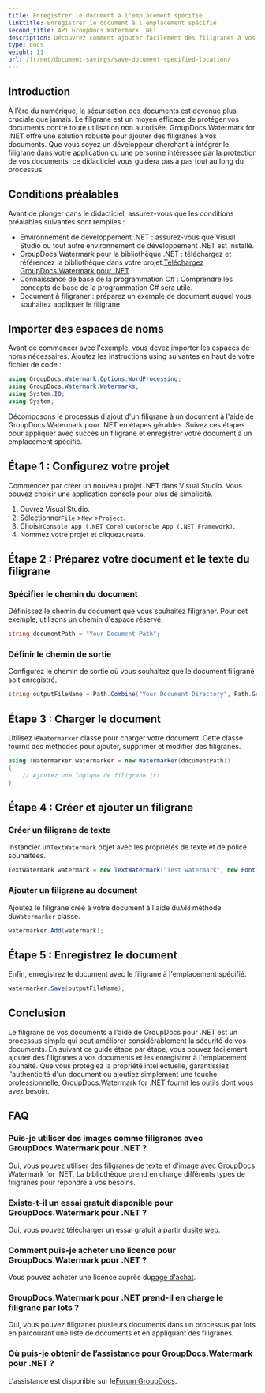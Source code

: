 ```yaml
---
title: Enregistrer le document à l'emplacement spécifié
linktitle: Enregistrer le document à l'emplacement spécifié
second_title: API GroupDocs.Watermark .NET
description: Découvrez comment ajouter facilement des filigranes à vos documents à l'aide de GroupDocs.Watermark for .NET avec ce guide étape par étape. Améliorez la sécurité des documents.
type: docs
weight: 11
url: /fr/net/document-savings/save-document-specified-location/
---
```

## Introduction
À l’ère du numérique, la sécurisation des documents est devenue plus cruciale que jamais. Le filigrane est un moyen efficace de protéger vos documents contre toute utilisation non autorisée. GroupDocs.Watermark for .NET offre une solution robuste pour ajouter des filigranes à vos documents. Que vous soyez un développeur cherchant à intégrer le filigrane dans votre application ou une personne intéressée par la protection de vos documents, ce didacticiel vous guidera pas à pas tout au long du processus.
## Conditions préalables
Avant de plonger dans le didacticiel, assurez-vous que les conditions préalables suivantes sont remplies :
- Environnement de développement .NET : assurez-vous que Visual Studio ou tout autre environnement de développement .NET est installé.
-  GroupDocs.Watermark pour la bibliothèque .NET : téléchargez et référencez la bibliothèque dans votre projet.[Téléchargez GroupDocs.Watermark pour .NET](https://releases.groupdocs.com/Watermark/net/)
- Connaissance de base de la programmation C# : Comprendre les concepts de base de la programmation C# sera utile.
- Document à filigraner : préparez un exemple de document auquel vous souhaitez appliquer le filigrane.
## Importer des espaces de noms
Avant de commencer avec l'exemple, vous devez importer les espaces de noms nécessaires. Ajoutez les instructions using suivantes en haut de votre fichier de code :
```csharp
using GroupDocs.Watermark.Options.WordProcessing;
using GroupDocs.Watermark.Watermarks;
using System.IO;
using System;
```
Décomposons le processus d'ajout d'un filigrane à un document à l'aide de GroupDocs.Watermark pour .NET en étapes gérables. Suivez ces étapes pour appliquer avec succès un filigrane et enregistrer votre document à un emplacement spécifié.
## Étape 1 : Configurez votre projet
Commencez par créer un nouveau projet .NET dans Visual Studio. Vous pouvez choisir une application console pour plus de simplicité.
1. Ouvrez Visual Studio.
2.  Sélectionner`File` >`New` >`Project`.
3.  Choisir`Console App (.NET Core)` ou`Console App (.NET Framework)`.
4.  Nommez votre projet et cliquez`Create`.

## Étape 2 : Préparez votre document et le texte du filigrane
### Spécifier le chemin du document
Définissez le chemin du document que vous souhaitez filigraner. Pour cet exemple, utilisons un chemin d'espace réservé.
```csharp
string documentPath = "Your Document Path";
```
### Définir le chemin de sortie
Configurez le chemin de sortie où vous souhaitez que le document filigrané soit enregistré.
```csharp
string outputFileName = Path.Combine("Your Document Directory", Path.GetFileName(documentPath));
```
## Étape 3 : Charger le document
 Utilisez le`Watermarker` classe pour charger votre document. Cette classe fournit des méthodes pour ajouter, supprimer et modifier des filigranes.
```csharp
using (Watermarker watermarker = new Watermarker(documentPath))
{
    // Ajoutez une logique de filigrane ici
}
```
## Étape 4 : Créer et ajouter un filigrane

### Créer un filigrane de texte
 Instancier un`TextWatermark` objet avec les propriétés de texte et de police souhaitées.
```csharp
TextWatermark watermark = new TextWatermark("Test watermark", new Font("Arial", 12));
```
### Ajouter un filigrane au document
 Ajoutez le filigrane créé à votre document à l'aide du`Add` méthode du`Watermarker` classe.
```csharp
watermarker.Add(watermark);
```
## Étape 5 : Enregistrez le document
Enfin, enregistrez le document avec le filigrane à l'emplacement spécifié.
```csharp
watermarker.Save(outputFileName);
```
## Conclusion
Le filigrane de vos documents à l'aide de GroupDocs pour .NET est un processus simple qui peut améliorer considérablement la sécurité de vos documents. En suivant ce guide étape par étape, vous pouvez facilement ajouter des filigranes à vos documents et les enregistrer à l'emplacement souhaité. Que vous protégiez la propriété intellectuelle, garantissiez l'authenticité d'un document ou ajoutiez simplement une touche professionnelle, GroupDocs.Watermark for .NET fournit les outils dont vous avez besoin.
## FAQ
### Puis-je utiliser des images comme filigranes avec GroupDocs.Watermark pour .NET ?
Oui, vous pouvez utiliser des filigranes de texte et d'image avec GroupDocs Watermark for .NET. La bibliothèque prend en charge différents types de filigranes pour répondre à vos besoins.
### Existe-t-il un essai gratuit disponible pour GroupDocs.Watermark pour .NET ?
 Oui, vous pouvez télécharger un essai gratuit à partir du[site web](https://releases.groupdocs.com/).
### Comment puis-je acheter une licence pour GroupDocs.Watermark pour .NET ?
 Vous pouvez acheter une licence auprès du[page d'achat](https://purchase.groupdocs.com/buy).
### GroupDocs.Watermark pour .NET prend-il en charge le filigrane par lots ?
Oui, vous pouvez filigraner plusieurs documents dans un processus par lots en parcourant une liste de documents et en appliquant des filigranes.
### Où puis-je obtenir de l’assistance pour GroupDocs.Watermark pour .NET ?
 L'assistance est disponible sur le[Forum GroupDocs](https://forum.groupdocs.com/c/watermark/19).